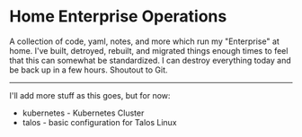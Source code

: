 # Home Enterprise Operations

A collection of code, yaml, notes, and more which run my "Enterprise" at home. I've built, detroyed, rebuilt, and migrated things enough times to feel that this can somewhat be standardized. I can destroy everything today and be back up in a few hours. Shoutout to Git.

---

I'll add more stuff as this goes, but for now:
- kubernetes - Kubernetes Cluster
- talos - basic configuration for Talos Linux